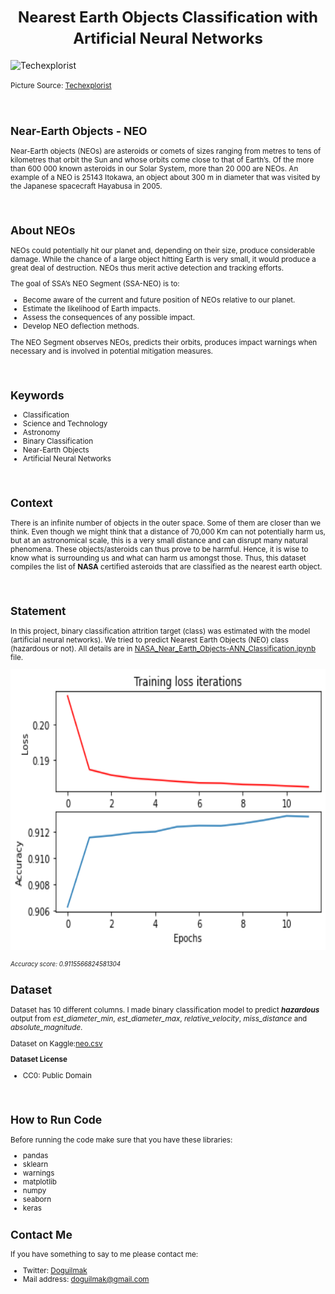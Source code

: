 **<h1 align=center><font size = 5> Nearest Earth Objects Classification with Artificial Neural Networks</font></h1>**

<img src="https://www.techexplorist.com/wp-content/uploads/2021/12/NASAs-Eyes-on-Asteroids.jpg" alt="Techexplorist">

<small>Picture Source: <a href="https://www.techexplorist.com/wp-content/uploads/2021/12/NASAs-Eyes-on-Asteroids.jpg">Techexplorist</a>

<br>	

<h2>Near-Earth Objects - NEO</h2>

<p>Near-Earth objects (NEOs) are asteroids or comets of sizes ranging from metres to tens of kilometres that orbit the Sun and whose orbits come close to that of Earth’s. Of the more than 600 000 known asteroids in our Solar System, more than 20 000 are NEOs. An example of a NEO is 25143 Itokawa, an object about 300 m in diameter that was visited by the Japanese spacecraft Hayabusa in 2005.</p>

<br>

<h2>About NEOs</h2>

<p>NEOs could potentially hit our planet and, depending on their size, produce considerable damage. While the chance of a large object hitting Earth is very small, it would produce a great deal of destruction. NEOs thus merit active detection and tracking efforts.

The goal of SSA’s NEO Segment (SSA-NEO) is to:</p>

<ul>
	<li>Become aware of the current and future position of NEOs relative to our planet.</li>
	<li>Estimate the likelihood of Earth impacts.</li>
	<li>Assess the consequences of any possible impact.</li>
	<li>Develop NEO deflection methods.</li>
</ul>

<p>The NEO Segment observes NEOs, predicts their orbits, produces impact warnings when necessary and is involved in potential mitigation measures.</p>

<br>

<h2>Keywords</h2>

<ul>
	<li>Classification</li>
	<li>Science and Technology</li>
	<li>Astronomy</li>
	<li>Binary Classification</li>
	<li>Near-Earth Objects</li>
	<li>Artificial Neural Networks</li>
</ul>

<br>

<h2>Context</h2>

<p>There is an infinite number of objects in the outer space. Some of them are closer than we think. Even though we might think that a distance of 70,000 Km can not potentially harm us, but at an astronomical scale, this is a very small distance and can disrupt many natural phenomena. These objects/asteroids can thus prove to be harmful. Hence, it is wise to know what is surrounding us and what can harm us amongst those. Thus, this dataset compiles the list of  <b>NASA</b>  certified asteroids that are classified as the nearest earth object.</p>

<br>

<h2>Statement</h2>

<p>In this project, binary classification attrition target (class) was estimated with the model (artificial neural networks). We tried to predict Nearest Earth Objects (NEO) class (hazardous or not). All details are in <a href="https://github.com/doguilmak/Nearest-Earth-Objects-Classification/blob/main/NASA_Near_Earth_Objects-ANN_Classification.ipynb">NASA_Near_Earth_Objects-ANN_Classification.ipynb</a> file.</p>

<img width=900 height=450 src="acc_loss.png" alt="loss_and_accuracy">

<small><i>Accuracy score: 0.9115566824581304</i></small>

<h2>Dataset</h2>

Dataset has 10 different columns. I made binary classification model to predict <b><i>hazardous</i></b> output from <i>est_diameter_min</i>, <i>est_diameter_max</i>, <i>relative_velocity</i>, <i>miss_distance</i> and <i>absolute_magnitude</i>.

Dataset on Kaggle:<a href="https://www.kaggle.com/datasets/sameepvani/nasa-nearest-earth-objects?select=neo.csv">neo.csv</a>

<b>Dataset License</b>

<ul>
	<li>CC0: Public Domain</li>
</ul>

<br>

## How to Run Code

Before running the code make sure that you have these libraries:

 - pandas 
 - sklearn
 - warnings
 - matplotlib
 - numpy
 - seaborn
 - keras

## Contact Me

If you have something to say to me please contact me: 

 - Twitter: [Doguilmak](https://twitter.com/Doguilmak)  
 - Mail address: doguilmak@gmail.com
